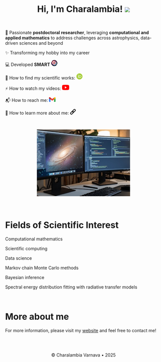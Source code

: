 <h1 align="center">Hi, I'm Charalambia! <img src="https://media.giphy.com/media/hvRJCLFzcasrR4ia7z/giphy.gif" width="30px"></h1> 

<br>

👀 Passionate **postdoctoral researcher**, leveraging **computational and applied mathematics** to address challenges across astrophysics, data-driven sciences and beyond

✨ Transforming my hobby into my career

💻 Developed **SMART** [<img src="https://github.com/ch-var/ch-var/blob/main/assets/SMART_logo_for_profile.png" width="20" height="20">](https://github.com/ch-var/SMART)

🔭 How to find my scientific works: [<img src="/assets/orcid.png" width="20" height="20">](https://orcid.org/0009-0004-6200-0919)

⚡ How to watch my videos: [<img src="/assets/YouTube.png" width="23" height="17">](https://www.youtube.com/channel/UC6Yyxgp4KmtX6cXLyw_jb9Q)

📬 How to reach me: [<img src="/assets/gmail.png" width="21" height="15">](mailto:varnava.haris@gmail.com) 

🎯 How to learn more about me: [<img src="/assets/link.jpg" width="18" height="18">](https://ch-var.github.io)

<br>

<p align="center"><img src="/assets/office.png" width="300" height:auto; </p>

<br> 
<br>
<br>

Fields of Scientific Interest
=============
Computational mathematics

Scientific computing

Data science

Markov chain Monte Carlo methods

Bayesian inference

Spectral energy distribution fitting with radiative transfer models

<br>

More about me
=============
For more information, please visit my [website](https://ch-var.github.io) and feel free to contact me!

<br> <br>

<p align="center">© Charalambia Varnava • 2025</p>
